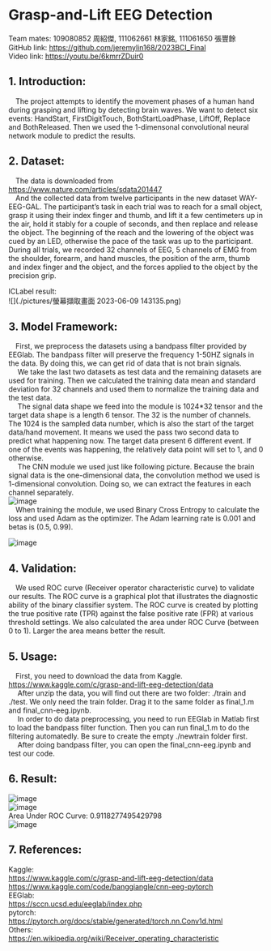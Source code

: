 # Grasp-and-Lift EEG Detection
Team mates: 109080852 周紹傑, 111062661 林家銘, 111061650 張豐餘  
GitHub link: https://github.com/jeremylin168/2023BCI_Final  
Video link: https://youtu.be/6kmrrZDuir0  
## 1. Introduction:  
&emsp;The project attempts to identify the movement phases of a human hand during grasping and lifting by detecting brain waves. We want to detect six events: HandStart, FirstDigitTouch, BothStartLoadPhase, LiftOff, Replace and BothReleased. Then we used the 1-dimensonal convolutional neural network module to predict the results.  

## 2. Dataset:
&emsp;The data is downloaded from https://www.nature.com/articles/sdata201447  
&emsp;And the collected data from twelve participants in the new dataset WAY-EEG-GAL. The participant’s task in each trial was to reach for a small object, grasp it using their index finger and thumb, and lift it a few centimeters up in the air, hold it stably for a couple of seconds, and then replace and release the object. The beginning of the reach and the lowering of the object was cued by an LED, otherwise the pace of the task was up to the participant. During all trials, we recorded 32 channels of EEG, 5 channels of EMG from the shoulder, forearm, and hand muscles, the position of the arm, thumb and index finger and the object, and the forces applied to the object by the precision grip.  

ICLabel result:  
![](./pictures/螢幕擷取畫面 2023-06-09 143135.png)  

## 3. Model Framework:
&emsp;First, we preprocess the datasets using a bandpass filter provided by EEGlab. The bandpass filter will preserve the frequency 1-50HZ signals in the data. By doing this, we can get rid of data that is not brain signals.  
&emsp; We take the last two datasets as test data and the remaining datasets are used for training. Then we calculated the training data mean and standard deviation for 32 channels and used them to normalize the training data and the test data.  
&emsp; The signal data shape we feed into the module is 1024*32 tensor and the target data shape is a length 6 tensor. The 32 is the number of channels. The 1024 is the sampled data number, which is also the start of the target data/hand movement. It means we used the pass two second data to predict what happening now. The target data present 6 different event. If one of the events was happening, the relatively data point will set to 1, and 0 otherwise.  
&emsp; The CNN module we used just like following picture. Because the brain signal data is the one-dimensional data, the convolution method we used is 1-dimensional convolution. Doing so, we can extract the features in each channel separately.  
![image](https://hackmd.io/_uploads/ByAqdSePn.png)  
&emsp;When training the module, we used Binary Cross Entropy to calculate the loss and used Adam as the optimizer. The Adam learning rate is 0.001 and betas is (0.5, 0.99).  

![image](https://hackmd.io/_uploads/Sys1trlD3.png)  

## 4. Validation:
&emsp;We used ROC curve (Receiver operator characteristic curve) to validate our results. The ROC curve is a graphical plot that illustrates the diagnostic ability of the binary classifier system. The ROC curve is created by plotting the true positive rate (TPR) against the false positive rate (FPR) at various threshold settings. We also calculated the area under ROC Curve (between 0 to 1). Larger the area means better the result.  
## 5. Usage:
&emsp;First, you need to download the data from Kaggle.
	https://www.kaggle.com/c/grasp-and-lift-eeg-detection/data  
&emsp;	After unzip the data, you will find out there are two folder: ./train and ./test. We only need the train folder. Drag it to the same folder as final_1.m and final_cnn-eeg.ipynb.  
&emsp;	In order to do data preprocessing, you need to run EEGlab in Matlab first to load the bandpass filter function. Then you can run final_1.m to do the filtering automatedly. Be sure to create the empty ./newtrain folder first.  
&emsp;	After doing bandpass filter, you can open the final_cnn-eeg.ipynb and test our code.  

## 6. Result:
![image](https://hackmd.io/_uploads/rJIuFrlwh.png)  
![image](https://hackmd.io/_uploads/H1w_tSlD3.png)  
Area Under ROC Curve:  0.9118277495429798  
![image](https://hackmd.io/_uploads/BJVaYrlPh.png)  

## 7. References:
Kaggle:  
https://www.kaggle.com/c/grasp-and-lift-eeg-detection/data  
https://www.kaggle.com/code/banggiangle/cnn-eeg-pytorch  
EEGlab:  
https://sccn.ucsd.edu/eeglab/index.php  
pytorch:  
https://pytorch.org/docs/stable/generated/torch.nn.Conv1d.html  
Others:  
https://en.wikipedia.org/wiki/Receiver_operating_characteristic  












